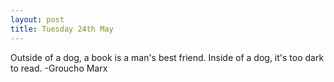 ```yaml
---
layout: post
title: Tuesday 24th May
---
```


Outside of a dog, a book is a man's best friend. Inside of a dog, it's too dark to read.
-Groucho Marx

